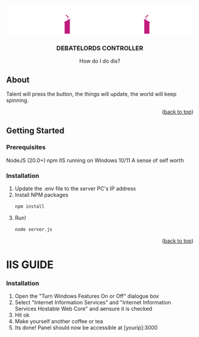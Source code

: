 <a id="readme-top"></a>

<!-- PROJECT LOGO -->
<br />
<div align="center">
  <a href="https://github.com/jaymepena/debatelords">
    <img src="public/images/debatelords-logo.svg" alt="Logo" width="500" height="80">
  </a>

<h3 align="center">DEBATELORDS CONTROLLER</h3>

  <p align="center">
    How do I do dis?
  </p>
</div>


<!-- ABOUT THE PROJECT -->
## About

Talent will press the button, the things will update, the world will keep spinning.

<p align="right">(<a href="#readme-top">back to top</a>)</p>

<!-- GETTING STARTED -->
## Getting Started

### Prerequisites

NodeJS (20.0+)
npm
IIS running on Windows 10/11
A sense of self worth

### Installation

1. Update the .env file to the server PC's IP address
2. Install NPM packages
   ```sh
   npm install
   ```
3. Run!
   ```sh
   node server.js
   ```

<p align="right">(<a href="#readme-top">back to top</a>)</p>

<!-- IIS GUIDE -->
# IIS GUIDE 
### Installation

1. Open the "Turn Windows Features On or Off" dialogue box
2. Select "Internet Information Services" and "Internet Information Services Hostable Web Core" and aensure it is checked
3. Hit ok
4. Make yourself another coffee or tea
5. Its done! Panel should now be accessible at [yourip]:3000 
